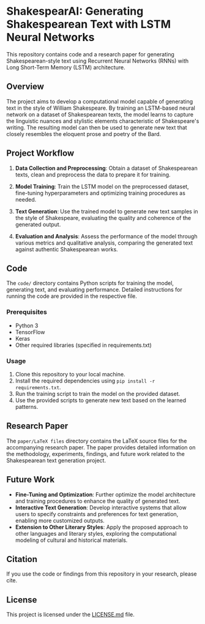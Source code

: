 # ShakespearAI: Generating Shakespearean Text with LSTM Neural Networks

This repository contains code and a research paper for generating Shakespearean-style text using Recurrent Neural Networks (RNNs) with Long Short-Term Memory (LSTM) architecture.

## Overview

The project aims to develop a computational model capable of generating text in the style of William Shakespeare. By training an LSTM-based neural network on a dataset of Shakespearean texts, the model learns to capture the linguistic nuances and stylistic elements characteristic of Shakespeare's writing. The resulting model can then be used to generate new text that closely resembles the eloquent prose and poetry of the Bard.

## Project Workflow

1. **Data Collection and Preprocessing**: Obtain a dataset of Shakespearean texts, clean and preprocess the data to prepare it for training.
   
2. **Model Training**: Train the LSTM model on the preprocessed dataset, fine-tuning hyperparameters and optimizing training procedures as needed.

3. **Text Generation**: Use the trained model to generate new text samples in the style of Shakespeare, evaluating the quality and coherence of the generated output.

4. **Evaluation and Analysis**: Assess the performance of the model through various metrics and qualitative analysis, comparing the generated text against authentic Shakespearean works.

## Code

The `code/` directory contains Python scripts for training the model, generating text, and evaluating performance. Detailed instructions for running the code are provided in the respective file.

### Prerequisites

- Python 3
- TensorFlow
- Keras
- Other required libraries (specified in requirements.txt)

### Usage

1. Clone this repository to your local machine.
2. Install the required dependencies using `pip install -r requirements.txt`.
3. Run the training script to train the model on the provided dataset.
4. Use the provided scripts to generate new text based on the learned patterns.

## Research Paper

The `paper/LaTeX files` directory contains the LaTeX source files for the accompanying research paper. The paper provides detailed information on the methodology, experiments, findings, and future work related to the Shakespearean text generation project.

## Future Work

- **Fine-Tuning and Optimization**: Further optimize the model architecture and training procedures to enhance the quality of generated text.
- **Interactive Text Generation**: Develop interactive systems that allow users to specify constraints and preferences for text generation, enabling more customized outputs.
- **Extension to Other Literary Styles**: Apply the proposed approach to other languages and literary styles, exploring the computational modeling of cultural and historical materials.

## Citation

If you use the code or findings from this repository in your research, please cite.

## License

This project is licensed under the [LICENSE.md](LICENSE.md) file.
